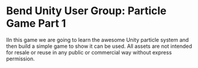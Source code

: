 # Bend Unity User Group: Particle Game Part 1
IIn this game we are going to learn the awesome Unity particle system and then build a simple game to show it can be used.
All assets are not intended for resale or reuse in any public or commercial way without express permission.

